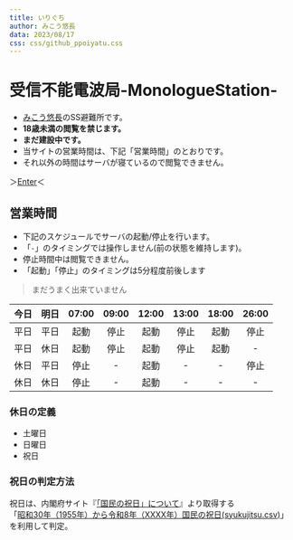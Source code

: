 ```yaml
---
title: いりぐち
author: みこう悠長
data: 2023/08/17
css: css/github_ppoiyatu.css
---
```

# 受信不能電波局-MonologueStation-

- [みこう悠長](https://twitter.com/y_mikou)のSS避難所です。
- **18歳未満の閲覧を禁じます。**
- **まだ建設中です。**
- 当サイトの営業時間は、下記「営業時間」のとおりです。
- それ以外の時間はサーバが寝ているので閲覧できません。

＞[Enter](https://y_mikou.monogitlabpages.com/monostation/)＜

## 営業時間 

- 下記のスケジュールでサーバの起動/停止を行います。
- 「`-`」のタイミングでは操作しません(前の状態を維持します)。
- 停止時間中は閲覧できません。
- 「起動」「停止」のタイミングは5分程度前後します

>まだうまく出来ていません

| 今日 | 明日 | 07:00 | 09:00 | 12:00 | 13:00 | 18:00 | 26:00|
|:--:|:--:|:--:|:--:|:--:|:--:|:--:|:--:|
| 平日 | 平日 | 起動 | 停止 | 起動 | 停止 | 起動 | 停止 |
| 平日 | 休日 | 起動 | 停止 | 起動 | 停止 | 起動 | - |
| 休日 | 平日 | 停止 | - | 起動 | - | - | 停止 |
| 休日 | 休日 | 停止 | - | 起動 | - | - | - |


### 休日の定義

- 土曜日
- 日曜日
- 祝日

### 祝日の判定方法

祝日は、内閣府サイト『[「国民の祝日」について](https://www8.cao.go.jp/chosei/shukujitsu/gaiyou.html)』より取得する<br>
「[昭和30年（1955年）から令和8年（XXXX年）国民の祝日(syukujitsu.csv)](https://www8.cao.go.jp/chosei/shukujitsu/syukujitsu.csv)」<br>
を利用して判定。


